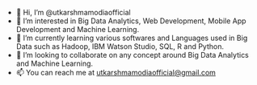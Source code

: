 - 👋 Hi, I’m @utkarshmamodiaofficial
- 👀 I’m interested in Big Data Analytics, Web Development, Mobile App Development and Machine Learning.  
- 🌱 I’m currently learning various softwares and Languages used in Big Data such as Hadoop, IBM Watson Studio, SQL, R and Python.
- 💞️ I’m looking to collaborate on any concept around Big Data Analytics and Machine Learning.
- 📫 You can reach me at utkarshmamodiaofficial@gmail.com 

<!---
utkarshmamodiaofficial/utkarshmamodiaofficial is a ✨ special ✨ repository because its `README.md` (this file) appears on your GitHub profile.
You can click the Preview link to take a look at your changes.
--->
